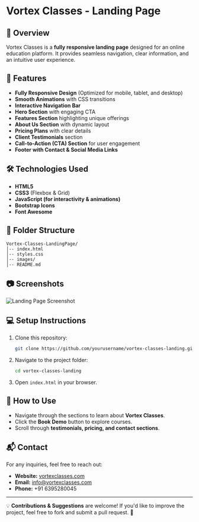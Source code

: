 # Vortex Classes - Landing Page

## 📌 Overview
Vortex Classes is a **fully responsive landing page** designed for an online education platform. It provides seamless navigation, clear information, and an intuitive user experience.

## 🚀 Features
- **Fully Responsive Design** (Optimized for mobile, tablet, and desktop)
- **Smooth Animations** with CSS transitions
- **Interactive Navigation Bar**
- **Hero Section** with engaging CTA
- **Features Section** highlighting unique offerings
- **About Us Section** with dynamic layout
- **Pricing Plans** with clear details
- **Client Testimonials** section
- **Call-to-Action (CTA) Section** for user engagement
- **Footer with Contact & Social Media Links**

## 🛠️ Technologies Used
- **HTML5**
- **CSS3** (Flexbox & Grid)
- **JavaScript (for interactivity & animations)**
- **Bootstrap Icons**
- **Font Awesome**

## 📂 Folder Structure
```
Vortex-Classes-LandingPage/
│-- index.html
│-- styles.css
│-- images/
│-- README.md
```

## 📷 Screenshots
![Landing Page Screenshot](images/screenshot.png)

## 💻 Setup Instructions
1. Clone this repository:
   ```bash
   git clone https://github.com/yourusername/vortex-classes-landing.git
   ```
2. Navigate to the project folder:
   ```bash
   cd vortex-classes-landing
   ```
3. Open `index.html` in your browser.

## 🎯 How to Use
- Navigate through the sections to learn about **Vortex Classes**.
- Click the **Book Demo** button to explore courses.
- Scroll through **testimonials, pricing, and contact sections**.

## 📬 Contact
For any inquiries, feel free to reach out:
- **Website:** [vortexclasses.com](https://www.vortexclasses.com)
- **Email:** info@vortexclasses.com
- **Phone:** +91 6395280045

---
💡 **Contributions & Suggestions** are welcome! If you'd like to improve the project, feel free to fork and submit a pull request. 🚀

